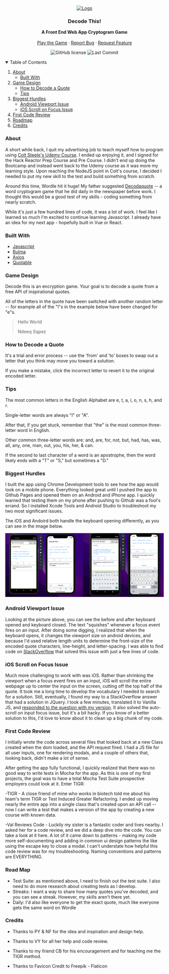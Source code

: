 
<br />
<div align="center">
  <a href="https://decodethis.app">
    <img src="https://decodethis.app/Images/acryptogramgame2.png" alt="Logo">
  </a>
<h3 align="center">Decode This!</h3>

  <p align="center">
    <strong>A Front End Web App Cryptogram Game</strong>
    <br />
    <br />
    <a href="https://decodethis.app/">Play the Game</a>
    ·
    <a href="https://github.com/ReadingTheDocumentation/DecodeThis/issues">Report Bug</a>
    ·
    <a href="https://github.com/ReadingTheDocumentation/DecodeThis/issues">Request Feature</a>
  </p>
</div>

<p align="center">
<img alt="GitHub license" src="https://img.shields.io/github/license/ReadingTheDocumentation/DecodeThis?color=blue">
<img alt="Last Commit" src="https://img.shields.io/github/last-commit/ReadingTheDocumentation/DecodeThis/main"

</p>

<br />

  <details open>
  <summary>Table of Contents</summary>
  <ol>
    <li>
      <a href="#About">About</a>
      <ul>
        <li><a href="#Built">Built With</a></li>
      </ul>
    </li>
    <li>
      <a href="#Game">Game Design</a>
      <ul>
        <li><a href="#How">How to Decode a Quote</a></li>
        <li><a href="#Tips">Tips</a></li>
      </ul>
    </li>
    <li>
      <a href="#Biggest">Biggest Hurdles</a>
      <ul>
        <li><a href="#Android">Android Viewport Issue</a></li>
        <li><a href="#iOS">iOS Scroll on Focus Issue</a></li>
      </ul>
    </li>
    <li><a href="#First">First Code Review</a></li>
    <li><a href="#Roadmap">Roadmap</a></li>
    <li><a href="#Credits">Credits</a></li>
  </ol>
</details>
  
### About
  
A short while back, I quit my advertising job to teach myself how to program using [Colt Steele's Udemy Course](https://www.udemy.com/course/the-web-developer-bootcamp/). I
ended up enjoying it, and I signed for the Hack Reactor Prep Course and Pre Course. I didn't end up doing the
Bootcamp and instead went back to the Udemy course as it was more my learning style. Upon reaching the NodeJS point
in Colt's course, I decided I needed to put my new skill to the test and build something from scratch.  

Around this time, Wordle hit it huge! My father suggested [Decodaquote](https://decodaquote.com/) -- a word cryptogram game that he did daily in the newspaper before work. I thought this would be a good test of my skills - coding something from nearly scratch.  

While it's just a few hundred lines of code, it was a lot of work. I feel like I learned so much I'm excited to continue learning Javascript. I already have an idea for my next app - hopefully built in Vue or React.  

### Built With
- [Javascript](https://www.ecma-international.org/publications-and-standards/standards/ecma-262/)  
- [Bulma](bulma.io)  
- [Axios](https://axios-http.com/docs/intro)  
- [Quotable](https://github.com/lukePeavey/quotable)  

### Game Design  

Decode this is an encryption game. Your goal is to decode a quote from a free API of inspirational quotes.  

All of the letters in the quote have been switched with another random letter -- for example all of the "l"s in the example below have been changed for "e"s.  

>Hello World
>
>Ndeeq Sqpez

### How to Decode a Quote  

It's a trial and error process -- use the 'from' and 'to' boxes to swap out a letter that you think may move you toward a solution.  

If you make a mistake, click the incorrect letter to revert it to the original encoded letter.  

### Tips  

The most common letters in the English Alphabet are e, t, a, i, o, n, s, h, and r.  

Single-letter words are always "I" or "A".  

After that, if you get stuck, remember that "the" is the most common three-letter word in English.  

Other common three-letter words are: and, are, for, not, but, had, has, was, all, any, one, man, out, you, his, her, & can.  

If the second to last character of a word is an apostrophe, then the word likely ends with a "T" or "S," but sometimes a "D."  

### Biggest Hurdles  

I built the app using Chrome Development tools to see how the app would look on a mobile phone. Everything looked great until I pushed the app to Github Pages and opened them on an Android and iPhone app. I quickly learned that testing them on my phone after pushing to Github was a fool's errand. So I installed Xcode Tools and Android Studio to troubleshoot my two most significant issues.  

The iOS and Andoird both handle the keyboard opening differently, as you can see in the image below.  

<img src="Images/BeforeAfterKeyboard.png">  

### Android Viewport Issue  

Looking at the picture above, you can see the before and after keyboard opened and keyboard closed. The text "squishes" whenever a focus event fires on an input. After doing some digging, I realized that when the keyboard opens, it changes the viewport size on android devices, and because I'd used relative length units to determine the front-size of the encoded quote characters, line-height, and letter-spacing. I was able to find code on [StackOverflow](https://stackoverflow.com/a/62054041/17197174) that solved this issue with just a few lines of code.  

### iOS Scroll on Focus Issue  

Much more challenging to work with was iOS. Rather than shrinking the viewport when a focus event fires on an input, iOS will scroll the entire webpage up to center the input on the screen, cutting off the top half of the quote. It took me a long time to develop the vocabulary I needed to search for a solution. Still, eventually, I found my way to a StackOverflow answer that had a solution in JQuery. I took a few minutes, translated it to Vanilla JS, and [responded to the question with my version](https://stackoverflow.com/a/70857776/17197174). It also solved the auto-scroll on input focus issue, but it's a bit hacky. If you know of a better solution to this, I'd love to know about it to clean up a big chunk of my code.  


### First Code Review  

I initially wrote the code across several files that looked back at a new Class created when the dom loaded, and the API request fired. I had a JS file for all user inputs, one for rendering modals, and a couple of others that, looking back, didn't make a lot of sense.  

After getting the app fully functional, I quickly realized that there was no good way to write tests in Mocha for the app. As this is one of my first projects, the goal was to have a total Mocha Test Suite prospective employers could look at it. Enter TIGR:  

-TIGR
    - A close friend of mine who works in biotech told me about his team's term TIGR or Test Induced Greater Refactoring. I ended up moving nearly the entire app into a single class that's created upon an API call -- now I can write a test that makes a version of the app by creating a new course with known data.  

-Val Reviews Code
    - Luckily my sister is a fantastic coder and lives nearby. I asked her for a code review, and we did a deep dive into the code. You can take a look at it here. A lot of it came down to patterns - making my code more self-documenting and adding in common ui design patterns the like using the escape key to close a modal. I can't understate how helpful this code review was for my troubleshooting. Naming conventions and patterns are EVERYTHING.   


### Road Map  

- Test Suite: as mentioned above, I need to finish out the test suite. I also need to do more research about creating tests as I develop.  
- Streaks: I want a way to share how many quotes you've decoded, and you can see a streak. However, my skills aren't there yet.  
- Daily: I'd also like everyone to get the exact quote, much like everyone gets the same word on Wordle  

### Credits  

- Thanks to PY & NF for the idea and inspiration and design help.

- Thanks to VY for all her help and code review.

- Thanks to my friend CB for his encouragement and for teaching me the TIGR method.

- Thanks to Favicon Credit to Freepik - Flaticon
